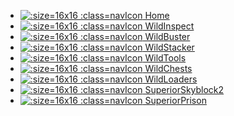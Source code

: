 <style>
  .navIcon { vertical-align: bottom; margin-right: 5px; }
  .app-nav ul { vertical-align: bottom; display: inline; margin: 0; }
  .app-nav a { padding: 5px 0;}
  .home-icon:hover, .home-icon.active { color:gray !important; }
  .home-icon.active { border-bottom: 2px solid gray !important; }
  .wildstacker-icon:hover, .wildstacker-icon.active { color: #D8AC14 !important; }
  .wildstacker-icon.active { border-bottom: 2px solid #D8AC14 !important; }
  .wildinspect-icon:hover, .wildinspect-icon.active { color: #F72D40 !important; }
  .wildinspect-icon.active { border-bottom: 2px solid #F72D40 !important; }
  .wildtools-icon:hover, .wildtools-icon.active { color: #26D7E2 !important; }
  .wildtools-icon.active { border-bottom: 2px solid #26D7E2 !important; }
  .wildbuster-icon:hover, .wildbuster-icon.active { color: #2CAD17 !important; }
  .wildbuster-icon.active { border-bottom: 2px solid #2CAD17 !important; }
  .wildchests-icon:hover, .wildchests-icon.active { color: #A800FF !important; }
  .wildchests-icon.active { border-bottom: 2px solid #A800FF !important; }
  .wildloaders-icon:hover, .wildloaders-icon.active { color: #b3cf17 !important; }
  .wildloaders-icon.active { border-bottom: 2px solid #b3cf17 !important; }
  .superiorskyblock-icon:hover, .superiorskyblock-icon.active { color: #4E87EE !important; }
  .superiorskyblock-icon.active { border-bottom: 2px solid #4E87EE !important; }
  .superiorprison-icon:hover, .superiorprison-icon.active { color: #EE7EEA !important; }
  .superiorprison-icon.active { border-bottom: 2px solid #EE7EEA !important; }
</style>

* [![](https://wiki.bg-software.com/images/website-icon.png ':size=16x16 :class=navIcon') Home](home/ ':class=home-icon')
* [![](https://wiki.bg-software.com/images/wildinspect-icon.png ':size=16x16 :class=navIcon') WildInspect](wildinspect/ ':class=wildinspect-icon')
* [![](https://wiki.bg-software.com/images/wildbuster-icon.png ':size=16x16 :class=navIcon') WildBuster](wildbuster/ ':class=wildbuster-icon')
* [![](https://wiki.bg-software.com/images/wildstacker-icon.png ':size=16x16 :class=navIcon') WildStacker](wildstacker/ ':class=wildstacker-icon')
* [![](https://wiki.bg-software.com/images/wildtools-icon.png ':size=16x16 :class=navIcon') WildTools](wildtools/ ':class=wildtools-icon')
* [![](https://wiki.bg-software.com/images/wildchests-icon.png ':size=16x16 :class=navIcon') WildChests](wildchests/ ':class=wildchests-icon')
* [![](https://wiki.bg-software.com/images/wildloaders-icon.png ':size=16x16 :class=navIcon') WildLoaders](wildloaders/ ':class=wildloaders-icon')
* [![](https://wiki.bg-software.com/images/superiorskyblock-icon.png ':size=16x16 :class=navIcon') SuperiorSkyblock2](superiorskyblock/ ':class=superiorskyblock-icon')
* [![](https://wiki.bg-software.com/images/superiorprison-icon.png ':size=16x16 :class=navIcon') SuperiorPrison](superiorprison/ ':class=superiorprison-icon')
